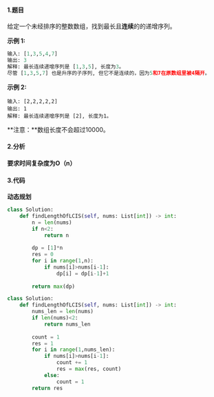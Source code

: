 #### 1.题目

给定一个未经排序的整数数组，找到最长且**连续**的的递增序列。

**示例 1:**

```python
输入: [1,3,5,4,7]
输出: 3
解释: 最长连续递增序列是 [1,3,5], 长度为3。
尽管 [1,3,5,7] 也是升序的子序列, 但它不是连续的，因为5和7在原数组里被4隔开。 
```

**示例 2:**

```
输入: [2,2,2,2,2]
输出: 1
解释: 最长连续递增序列是 [2], 长度为1。
```

**注意：**数组长度不会超过10000。



#### 2.分析

**要求时间复杂度为O（n）**

#### 3.代码

**动态规划**

```python
class Solution:
    def findLengthOfLCIS(self, nums: List[int]) -> int:
        n = len(nums)
        if n<2:
            return n
        
        dp = [1]*n
        res = 0
        for i in range(1,n):
            if nums[i]>nums[i-1]:
                dp[i] = dp[i-1]+1
                
        return max(dp)

```





```python
class Solution:
    def findLengthOfLCIS(self, nums: List[int]) -> int:
        nums_len = len(nums)
        if len(nums)<2:
            return nums_len
        
        count = 1
        res = 1
        for i in range(1,nums_len):
            if nums[i]>nums[i-1]:
                count += 1
                res = max(res, count)
            else:
                count = 1
        return res

```









